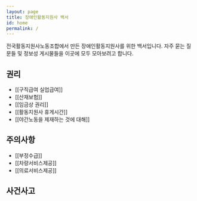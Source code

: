 ```yaml
---
layout: page
title: 장애인활동지원사 백서
id: home
permalink: /
---
```


전국활동지원사노동조합에서 만든 장애인활동지원사를 위한 백서입니다. 자주 묻는 질문들 및 정보성 게시물들을 이곳에 모두 모아보려고 합니다.

## 권리
* [[구직급여 실업급여]]
* [[산재보험]]
* [[임금상 권리]]
* [[활동지원사 휴게시간]]
* [[야간노동을 제재하는 것에 대해]]

## 주의사항
* [[부정수급]]
* [[차량서비스제공]]
* [[의료서비스제공]]

## 사건사고

<style>
  .wrapper {
    max-width: 46em;
  }
</style>